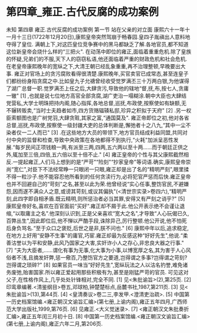 # 第四章_雍正.古代反腐的成功案例

未知
第四章
雍正.古代反腐的成功案例
第一节
站在父亲的对立面
康熙六十一年十一月十三日(1722年12月20日),康熙皇帝突然驾崩于畅春园.皇四子胤禛出人意料地夺得了皇位.
满朝上下,对这匹皇位竞争赛中的黑马都缺乏了解.各地官员,都不知道这位新皇帝会烧什么样的“三把火".
在动荡中即位的雍正,面临着重重危机.除了皇族的怀疑,兄弟们的不服,天下人的窃窃私语,他还面临着严重的财政危机和社会危机.在老皇帝康熙晚年的宽纵之下,大清王朝已经乱象重重,再不治理整顿,早晚要出大事.
雍正对官场上的贪污腐败看得很清楚.康熙晚年,买官卖官已成常态,甚至连皇子们都纷纷身陷贪腐之中.比如皇九子允禟曾经收受觉罗满丕三十万两白银,为他谋得了湖广总督一职.觉罗满丕上任之后,大肆贪污,导致他的辖地“督,抚,布,按七人,贪庸一辙"
[1]
,也就是说七位地方高官全部贪腐,湖广吏治一塌糊涂.朝中大臣也大肆结党营私,大学士明珠把持内阁,随心指挥,各地总督,巡抚,布政使,按察使如有缺额,无不辗转贩卖,“当时士夫趋者如市,四方货赂辐辏私邸,珍异之积拟于天府"
[2]
.另一权臣索额图也是广树党羽,大肆贪赃,其家之富,“通国莫及".
雍正帝即位之初,他对各省总督,巡抚,布政使,按察使一级封疆大吏的总体判断是,懈弛者十之八九,“其中一尘不染者仅一二人而已"
[3]
.在这些地方大员的带领下,地方官员结成利益同盟,共同对付中央的监督和检查,导致中央政策在各地都得不到执行,“火耗"加派呈恶性发展.“每岁民间正项钱粮一两,有派至三两,四两,五六两以至十两......而于朝廷正供之外,辄加至三倍,四倍,五六倍以至十倍不止."
[4]
雍正皇帝的个性与其父康熙截然相反.一提起雍正,人们马上想到的是“严苛"“险刻"“抄家皇帝"等词语.确实,康熙皇帝崇尚“宽仁",对臣下不法经常睁一只眼闭一只眼,雍正却是出了名的“精明严刻",眼里揉不得一粒沙子.他不能容忍他所看到的任何贪渎行为,必将犯官严惩而后快.雍正皇帝也并不回避自己的“苛刻"之名,甚至以此为荣.他曾经说“实心任事,整饬官民,不避嫌怨,因而遂不满众人之意,或谤其苛刻,或议其偏执"(<清世宗实录>卷四六),“精明严刻,此四字即自相矛盾.既云精明,则所惩治者必当其罪,安得又有严刻之诮乎?"
[5]
康熙皇帝好名,喜欢在百官面前“买好".雍正却不屑于此.他公开表示绝不会谨让退缩,“以取庸主之名".他深刻认识到,正是父亲喜欢“宽大之名",才导致“人心玩偈已久,百弊丛生",因此即位后,他不惮以严酷手段,诛除异己,厉行整顿.他公开说,他不怕死后身负骂名.“至于众口之褒贬,后世之是非,朕不问也."
[6]
康熙中年以后,追求稳定,在地方上好用“安静不生事"的庸官,巧宦.雍正却最为反感这种“好好先生",他说.“柔善沽誉以为平和安静,此风乃国家之大害,实奸诈小人之存心,非忠良大器之行事."
[7]
“夫为大臣者,......谓化有事为无事,化大事为小事,以博宽厚之名,其为害于人心风俗者不浅,且摘发奸弊,惩一儆百,乃整饬官方之要道,岂得谓之多事?岂得谓之苛刻?岂得谓之琐碎?"
[8]
如果官员一味当“好好先生",宽纵玩法之人以沽名钓誉,难免诸务废弛,贻害国家.所以雍正爱起用那些积极有为,甚至是刚猛严苛的官员.
可见这对父子,在性格作风上,几乎处处针锋相对,完全不同.
[1]
见<朱批谕旨>(2),第25页.
[2]
印鸾章编著.<清鉴纲目>卷五,邓球柏,钟楚楚标点,岳麓书社,1987,第211页.
[3]
见<朱批谕旨>(13),第44页.
[4]
<皇清奏议>卷二三,李发甲.<澄清吏治疏>.
[5]
中国第一历史档案馆编.<雍正朝汉文谕旨汇编>(第七册,上谕内阁),雍正五年四月,广西师范大学出版社,1999,第76页.
[6]
见雍正.<大义觉迷录>.
[7]
<雍正朝汉文朱批奏折汇编>,雍正五年闰三月初十日.
[8]
中国第一历史档案馆编.<雍正朝汉文谕旨汇编>(第七册,上谕内阁),雍正六年二月,第206页.